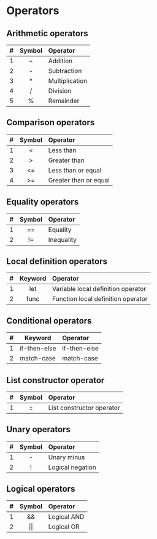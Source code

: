 # Operators

## Arithmetic operators

| # | Symbol | Operator |
| :--- | :---: | :--- |
| 1 | + | Addition |
| 2 | - | Subtraction |
| 3 | \* | Multiplication |
| 4 | / | Division |
| 5 | % | Remainder |

## Comparison operators

| # | Symbol | Operator |
| :--- | :---: | :--- |
| 1 | &lt; | Less than |
| 2 | &gt; | Greater than |
| 3 | &lt;= | Less than or equal |
| 4 | &gt;= | Greater than or equal |

## Equality operators

| # | Symbol | Operator |
| :--- | :---: | :--- |
| 1 | == | Equality |
| 2 | != | Inequality |

## Local definition operators

| # | Keyword | Operator |
| :--- | :---: | :--- |
| 1 | let | Variable local definition operator |
| 2 | func | Function local definition operator |

## Conditional operators

| # | Keyword | Operator |
| :--- | :---: | :--- |
| 1 | if-then-else | if-then-else |
| 2 | match-case | match-case |

## List constructor operator

| # | Symbol | Operator |
| :--- | :---: | :--- |
| 1 | :: | List constructor operator |

## Unary operators

| # | Symbol | Operator |
| :--- | :---: | :--- |
| 1 | - | Unary minus |
| 2 | ! | Logical negation |

## Logical operators

| # | Symbol | Operator |
| :--- | :---: | :--- |
| 1 | && | Logical AND |
| 2 | &#124;&#124; | Logical OR |
